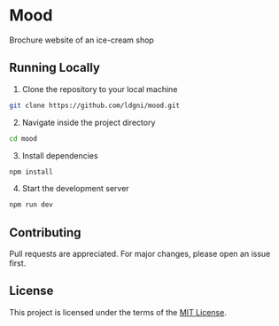 # Mood

Brochure website of an ice-cream shop

## Running Locally

1. Clone the repository to your local machine

```sh
git clone https://github.com/ldgni/mood.git
```

2. Navigate inside the project directory

```sh
cd mood
```

3. Install dependencies

```sh
npm install
```

4. Start the development server

```sh
npm run dev
```

## Contributing

Pull requests are appreciated. For major changes, please open an issue first.

## License

This project is licensed under the terms of the [MIT License](LICENSE).
